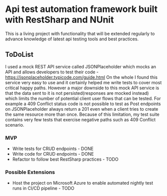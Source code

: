 # Api test automation framework built with RestSharp and NUnit 
This is a living project with functionality that will be extended regularly to advance knowledge of latest api testing tools and best practices.

## ToDoList
I used a mock REST API service called JSONPlaceholder which mocks an API and allows developers to test their code - https://jsonplaceholder.typicode.com/guide.html
On the whole I found this service very easy to use and it certainly helped me write tests to cover most critical happy paths. 
However a major downside to this mock API service is that the data sent to it is not persisted(responses are mocked instead) which limits the number of potential client user flows that can be tested. For example a 409 Conflict status code is not possible to test as Post endpoints on JSONPlaceholder always return a 201 even when a client tries to create the same resource more than once. Because of this limitation, my test suite contains very few tests that exercise negative paths such as 409 Conflict scenario. 

### MVP
- Write tests for CRUD endpoints - DONE
- Write code for CRUD endpoints - DONE
- Refactor to follow best RestSharp practices - TODO

### Possible Extensions
- Host the project on Microsoft Azure to enable automated nightly test runs in CI/CD pipeline - TODO
